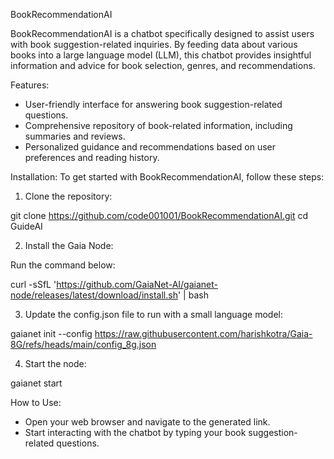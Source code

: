 BookRecommendationAI

BookRecommendationAI is a chatbot specifically designed to assist users with book suggestion-related inquiries. By feeding data about various books into a large language model (LLM), this chatbot provides insightful information and advice for book selection, genres, and recommendations.

Features:
- User-friendly interface for answering book suggestion-related questions.
- Comprehensive repository of book-related information, including summaries and reviews.
- Personalized guidance and recommendations based on user preferences and reading history.

Installation:
To get started with BookRecommendationAI, follow these steps:

1. Clone the repository:

git clone https://github.com/code001001/BookRecommendationAI.git
cd GuideAI

2. Install the Gaia Node:

Run the command below:

curl -sSfL 'https://github.com/GaiaNet-AI/gaianet-node/releases/latest/download/install.sh' | bash

3. Update the config.json file to run with a small language model:

gaianet init --config https://raw.githubusercontent.com/harishkotra/Gaia-8G/refs/heads/main/config_8g.json

4. Start the node:

gaianet start

How to Use:
- Open your web browser and navigate to the generated link.
- Start interacting with the chatbot by typing your book suggestion-related questions.
